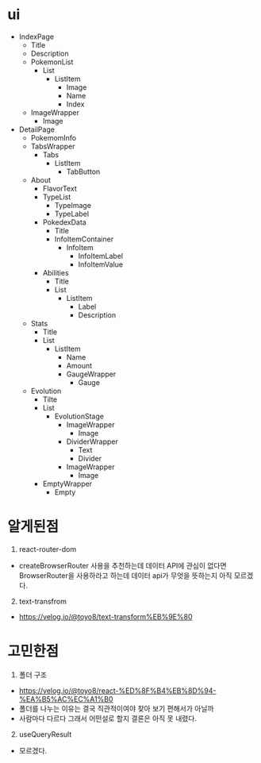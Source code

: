 # ui
- IndexPage
  - Title
  - Description
  - PokemonList
    - List
      - ListItem
        - Image
        - Name
        - Index
  - ImageWrapper
    - Image 
- DetailPage
  - PokemomInfo
  - TabsWrapper
    - Tabs
      - ListItem
        - TabButton
  - About
    - FlavorText
    - TypeList
      - TypeImage
      - TypeLabel
    - PokedexData
      - Title
      - InfoItemContainer
        - InfoItem
          - InfoItemLabel
          - InfoItemValue
    - Abilities
      - Title
      - List
        - ListItem
          - Label
          - Description
  - Stats
    - Title
    - List
      - ListItem
        - Name
        - Amount
        - GaugeWrapper
          - Gauge
  - Evolution
    - Tilte
    - List
      - EvolutionStage
        - ImageWrapper
          - Image
        - DividerWrapper
          - Text
          - Divider
        - ImageWrapper
          - Image
    - EmptyWrapper
      - Empty
# 알게된점
1. react-router-dom
- createBrowserRouter 사용을 추천하는데 데이터 API에 관심이 없다면 BrowserRouter을 사용하라고 하는데 데이터 api가 무엇을 뜻하는지 아직 모르겠다.
2. text-transfrom
- https://velog.io/@toyo8/text-transform%EB%9E%80
# 고민한점
1. 폴더 구조
- https://velog.io/@toyo8/react-%ED%8F%B4%EB%8D%94-%EA%B5%AC%EC%A1%B0
- 폴더를 나누는 이유는 결국 직관적이여야 찾아 보기 편해서가 아닐까
- 사람마다 다르다 그래서 어떤설로 할지 결론은 아직 못 내렸다.
2. useQueryResult
-  모르겠다.
